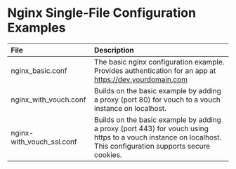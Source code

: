 # Nginx Single-File Configuration Examples


| File                      | Description |
| :---                      | :---        |
| nginx_basic.conf          | The basic nginx configuration example.   Provides authentication for an app at https://dev.yourdomain.com |
| nginx_with_vouch.conf     | Builds on the basic example by adding a proxy (port 80) for vouch to a vouch instance on localhost.  |
| nginx-with_vouch_ssl.conf | Builds on the basic example by adding a proxy (port 443) for vouch using https to a vouch instance on localhost.  This configuration supports secure cookies. |